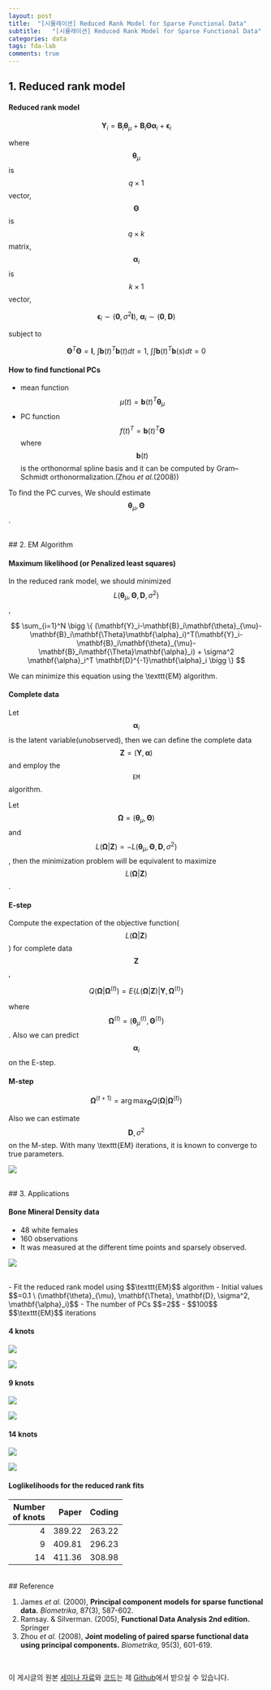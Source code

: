 ```yaml
---
layout: post
title:  "[시뮬레이션] Reduced Rank Model for Sparse Functional Data"
subtitle:   "[시뮬레이션] Reduced Rank Model for Sparse Functional Data"
categories: data
tags: fda-lab
comments: true
---
```




## 1. Reduced rank model

#### Reduced rank model

$$ 
\mathbf{Y}_i=\mathbf{B}_i\mathbf{\theta}_{\mu}+\mathbf{B}_i\mathbf{\Theta}\mathbf{\alpha}_i + \mathbf{\epsilon}_i
$$

where $$\mathbf{\theta}_{\mu}$$ is $$q \times 1$$ vector, $$\mathbf{\Theta}$$ is $$ q \times k$$ matrix, $$\mathbf{\alpha}_i$$ is $$k \times 1$$ vector,

$$
 \mathbf{\epsilon}_i \sim (\mathbf{0}, \sigma^2 \mathbf{I}), \ \mathbf{\alpha}_i \sim (\mathbf{0}, \mathbf{D}) 
$$

subject to

$$ 
\mathbf{\Theta}^T \mathbf{\Theta}=\mathbf{I}, \ \int \mathbf{b}(t)^T\mathbf{b}(t)dt=1, \ \int\int \mathbf{b}(t)^T\mathbf{b}(s)dt=0 
$$



#### How to find functional PCs
- mean function
<br>$$\mu(t)=\mathbf{b}(t)^T\mathbf{\theta}_{\mu}$$
- PC function
<br>$$f(t)^T=\mathbf{b}(t)^T\mathbf{\Theta}$$
where $$\mathbf{b}(t)$$ is the orthonormal spline basis and it can be computed by Gram–Schmidt orthonormalization.(Zhou *et al.*(2008))

To find the PC curves, We should estimate $$\mathbf{\theta}_{\mu}, \mathbf{\Theta}$$.


<br>
## 2. EM Algorithm

#### Maximum likelihood (or Penalized least squares)
In the reduced rank model, we should minimized $$L(\mathbf{\theta}_{\mu}, \mathbf{\Theta}, \mathbf{D}, \sigma^2)$$,

$$
\sum_{i=1}^N \bigg \{ (\mathbf{Y}_i-\mathbf{B}_i\mathbf{\theta}_{\mu}-\mathbf{B}_i\mathbf{\Theta}\mathbf{\alpha}_i)^T(\mathbf{Y}_i-\mathbf{B}_i\mathbf{\theta}_{\mu}-\mathbf{B}_i\mathbf{\Theta}\mathbf{\alpha}_i) + \sigma^2 \mathbf{\alpha}_i^T \mathbf{D}^{-1}\mathbf{\alpha}_i \bigg \}
$$

We can minimize this equation using the \texttt{EM} algorithm.


#### Complete data
Let $$\mathbf{\alpha}_i$$ is the latent variable(unobserved), then we can define the complete data $$ \mathbf{Z} = (\mathbf{Y}, \mathbf{\alpha})$$ and employ the $$\texttt{EM}$$ algorithm.

Let $$\mathbf{\Omega}=(\mathbf{\theta}_{\mu},\mathbf{\Theta})$$ and $$L(\mathbf{\Omega}\lvert\mathbf{Z})=-L(\mathbf{\theta}_{\mu},\mathbf{\Theta},\mathbf{D},\sigma^2)$$, then the minimization problem will be equivalent to maximize $$L(\mathbf\Omega \lvert \mathbf{Z})$$.


#### E-step
Compute the expectation of the objective function($$L(\mathbf\Omega \lvert \mathbf{Z})$$) for complete data $$\mathbf{Z}$$,

$$
Q(\mathbf\Omega|\mathbf\Omega^{(t)}) = E\left\{ L(\mathbf\Omega \lvert \mathbf{Z}) \lvert \mathbf{Y},\mathbf\Omega^{(t)} \right\}
$$

where $$\mathbf\Omega^{(t)} = (\mathbf{\theta}_{\mu}^{(t)}, \mathbf{\Theta}^{(t)})$$.
Also we can predict $$\mathbf{\alpha}_i$$ on the E-step.


#### M-step

$$
\mathbf\Omega^{(t+1)} = \arg\max_\mathbf\Omega Q(\mathbf\Omega \lvert \mathbf\Omega^{(t)})
$$

Also we can estimate $$\mathbf{D}, \sigma^2$$ on the M-step.
With many \texttt{EM} iterations, it is known to converge to true parameters.

![](/assets/img/20190809-1.png)


<br>
## 3. Applications

#### Bone Mineral Density data
- 48 white females			
- 160 observations
- It was measured at the different time points and sparsely observed.

![](https://github.com/statKim/FDA-Lab/blob/master/Principal%20Component%20Models%20for%20Sparse%20Functional%20Data/Application/img/curve.png?raw=true)
<center><The bone mineral density of 48 females></center>

<br>
- Fit the reduced rank model using $$\texttt{EM}$$ algorithm
- Initial values $$=0.1 \ (\mathbf{\theta}_{\mu}, \mathbf{\Theta}, \mathbf{D}, \sigma^2, \mathbf{\alpha}_i)$$
- The number of PCs $$=2$$
- $$100$$ $$\texttt{EM}$$ iterations


#### 4 knots
![](https://github.com/statKim/FDA-Lab/blob/master/Principal%20Component%20Models%20for%20Sparse%20Functional%20Data/Application/img/4knots_true.png?raw=true)

![](https://github.com/statKim/FDA-Lab/blob/master/Principal%20Component%20Models%20for%20Sparse%20Functional%20Data/Application/img/4knots.png?raw=true)


#### 9 knots
![](https://github.com/statKim/FDA-Lab/blob/master/Principal%20Component%20Models%20for%20Sparse%20Functional%20Data/Application/img/9knots_true.png?raw=true)

![](https://github.com/statKim/FDA-Lab/blob/master/Principal%20Component%20Models%20for%20Sparse%20Functional%20Data/Application/img/9knots.png?raw=true)


#### 14 knots
![](https://github.com/statKim/FDA-Lab/blob/master/Principal%20Component%20Models%20for%20Sparse%20Functional%20Data/Application/img/14knots_true.png?raw=true)

![](https://github.com/statKim/FDA-Lab/blob/master/Principal%20Component%20Models%20for%20Sparse%20Functional%20Data/Application/img/14knots.png?raw=true)


#### Loglikelihoods for the reduced rank fits

| Number<br> of knots | Paper | Coding |
| ---: | -----: | -----: |
| 4 | 389.22 | 263.22 | 
| 9 | 409.81 | 296.23 |
| 14 | 411.36 | 308.98 |

<br>
## Reference

1. James *et al.* (2000), **Principal component models for sparse functional data.** *Biometrika*, 87(3), 587-602.
2. Ramsay. & Silverman. (2005), **Functional Data Analysis 2nd edition.**  Springer
3. Zhou *et al.* (2008), **Joint modeling of paired sparse functional data using principal components.** *Biometrika*, 95(3), 601-619.

<br>

이 게시글의 원본 [세미나 자료](https://github.com/statKim/FDA-Lab/blob/master/Principal%20Component%20Models%20for%20Sparse%20Functional%20Data/Application/Reduced%20rank%20model.pdf)와 [코드](https://github.com/statKim/FDA-Lab/blob/master/Principal%20Component%20Models%20for%20Sparse%20Functional%20Data/Application/%EB%85%BC%EB%AC%B8%EA%B5%AC%ED%98%84.R)는 제 [Github](https://github.com/statKim/FDA-Lab)에서 받으실 수 있습니다.
